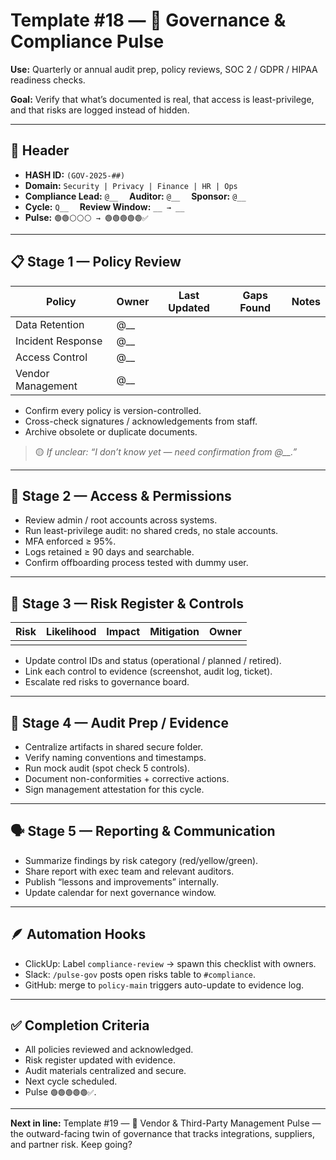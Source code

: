 # Template #18 — 🧭 Governance & Compliance Pulse

**Use:** Quarterly or annual audit prep, policy reviews, SOC 2 / GDPR / HIPAA readiness checks.

**Goal:** Verify that what’s documented is real, that access is least-privilege, and that risks are logged instead of hidden.

---

## 🧾 Header
- **HASH ID:** `(GOV-2025-##)`
- **Domain:** `Security | Privacy | Finance | HR | Ops`
- **Compliance Lead:** `@__`  **Auditor:** `@__`  **Sponsor:** `@__`
- **Cycle:** `Q__`  **Review Window:** `__ → __`
- **Pulse:** `🟢🟢⚪️⚪️⚪️ → 🟢🟢🟢🟢🟢✅`

---

## 📋 Stage 1 — Policy Review

| Policy | Owner | Last Updated | Gaps Found | Notes |
| --- | --- | --- | --- | --- |
| Data Retention | @__ |  |  |  |
| Incident Response | @__ |  |  |  |
| Access Control | @__ |  |  |  |
| Vendor Management | @__ |  |  |  |

- Confirm every policy is version-controlled.
- Cross-check signatures / acknowledgements from staff.
- Archive obsolete or duplicate documents.

> 🟡 *If unclear: “I don’t know yet — need confirmation from @__.”*

---

## 🔐 Stage 2 — Access & Permissions
- Review admin / root accounts across systems.
- Run least-privilege audit: no shared creds, no stale accounts.
- MFA enforced ≥ 95%.
- Logs retained ≥ 90 days and searchable.
- Confirm offboarding process tested with dummy user.

---

## 🧾 Stage 3 — Risk Register & Controls

| Risk | Likelihood | Impact | Mitigation | Owner |
| --- | --- | --- | --- | --- |
|  |  |  |  |  |

- Update control IDs and status (operational / planned / retired).
- Link each control to evidence (screenshot, audit log, ticket).
- Escalate red risks to governance board.

---

## 🧠 Stage 4 — Audit Prep / Evidence
- Centralize artifacts in shared secure folder.
- Verify naming conventions and timestamps.
- Run mock audit (spot check 5 controls).
- Document non-conformities + corrective actions.
- Sign management attestation for this cycle.

---

## 🗣 Stage 5 — Reporting & Communication
- Summarize findings by risk category (red/yellow/green).
- Share report with exec team and relevant auditors.
- Publish “lessons and improvements” internally.
- Update calendar for next governance window.

---

## 🪶 Automation Hooks
- ClickUp: Label `compliance-review` → spawn this checklist with owners.
- Slack: `/pulse-gov` posts open risks table to `#compliance`.
- GitHub: merge to `policy-main` triggers auto-update to evidence log.

---

## ✅ Completion Criteria
- All policies reviewed and acknowledged.
- Risk register updated with evidence.
- Audit materials centralized and secure.
- Next cycle scheduled.
- Pulse `🟢🟢🟢🟢🟢✅`.

---

**Next in line:** Template #19 — 🤝 Vendor & Third-Party Management Pulse — the outward-facing twin of governance that tracks integrations, suppliers, and partner risk. Keep going?
